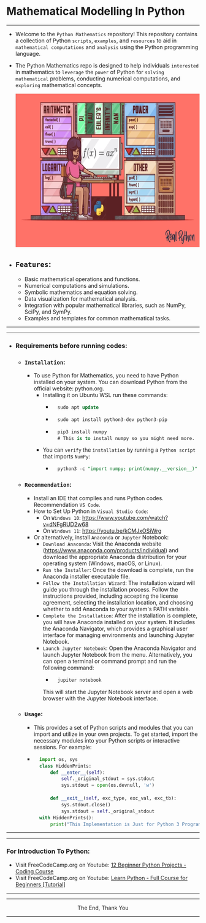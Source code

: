 #              Mathematical Modelling In Python
---
- Welcome to the `Python Mathematics` repository! This repository contains a collection of Python `scripts`, `examples`, and `resources` to aid in `mathematical computations` and `analysis` using the Python programming language.
- The Python Mathematics repo is designed to help individuals `interested` in mathematics to `leverage` the `power` of Python for `solving mathematical` problems, conducting numerical computations, and `exploring` mathematical concepts.

  <img src="./Images/Math.png" alt="Mathematical Modelling" width="100%" height="400">

- ## `Features`:
  - Basic mathematical operations and functions.
  - Numerical computations and simulations.
  - Symbolic mathematics and equation solving.
  - Data visualization for mathematical analysis.
  - Integration with popular mathematical libraries, such as NumPy, SciPy, and SymPy.
  - Examples and templates for common mathematical tasks.
---
---
- ### Requirements before running codes:
  - ### `Installation`:
    - To use Python for Mathematics, you need to have Python installed on your system. You can download Python from the official website: python.org.
        - Installing it on Ubuntu WSL run these commands:
            - ```sql
                sudo apt update
            - ```sql
                sudo apt install python3-dev python3-pip
            - ```sql
                pip3 install numpy
                # This is to install numpy so you might need more.
        - You can `verify` the `installation` by running a `Python script` that imports `NumPy`:
            - ```sql
                python3 -c "import numpy; print(numpy.__version__)"
  - ### `Recommendation`:
    - Install an IDE that compiles and runs Python codes. Recommendation `VS Code`.
    - How to Set Up Python in `Visual Studio Code`:
        - On `Windows 10`: https://www.youtube.com/watch?v=dNFgRUD2w68
        - On `Windows 11`: https://youtu.be/kCMJxOSiWrg
    - Or alternatively, install `Anaconda` or `Jupyter` Notebook:
        - `Download Anaconda`: Visit the Anaconda website (https://www.anaconda.com/products/individual) and download the appropriate Anaconda distribution for your operating system (Windows, macOS, or Linux).
        - `Run the Installer`: Once the download is complete, run the Anaconda installer executable file.
        - `Follow the Installation Wizard`: The installation wizard will guide you through the installation process. Follow the instructions provided, including accepting the license agreement, selecting the installation location, and choosing whether to add Anaconda to your system's PATH variable.
        - `Complete the Installation`: After the installation is complete, you will have Anaconda installed on your system. It includes the Anaconda Navigator, which provides a graphical user interface for managing environments and launching Jupyter Notebook.
        - `Launch Jupyter Notebook`: Open the Anaconda Navigator and launch Jupyter Notebook from the menu. Alternatively, you can open a terminal or command prompt and run the following command:
            - ```bash
                jupiter notebook
            This will start the Jupyter Notebook server and open a web browser with the Jupyter Notebook interface.
  - ### `Usage`:
    - This provides a set of Python scripts and modules that you can import and utilize in your own projects. To get started, import the necessary modules into your Python scripts or interactive sessions. For example:
    - ```python
        import os, sys
        class HiddenPrints:
            def __enter__(self):
                self._original_stdout = sys.stdout
                sys.stdout = open(os.devnull, 'w')
        
            def __exit__(self, exc_type, exc_val, exc_tb):
                sys.stdout.close()
                sys.stdout = self._original_stdout
        with HiddenPrints():
            print("This Implementation is Just for Python 3 Programming Language Practices")
      ```
---
---
### For Introduction To Python:
- Visit FreeCodeCamp.org on Youtube: [12 Beginner Python Projects - Coding Course](https://www.youtube.com/watch?v=rfscVS0vtbw)
- Visit FreeCodeCamp.org on Youtube: [Learn Python - Full Course for Beginners [Tutorial]](https://www.youtube.com/watch?v=8ext9G7xspg)
---
---
<p align="center">The End, Thank You</p>

---

